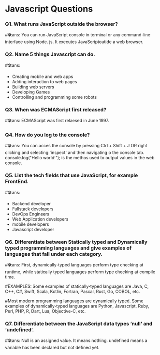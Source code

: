 
# Javascript Questions
### Q1. What runs JavaScript outside the browser?
#🛠ans: You can run JavaScript console in terminal or any command-line interface using Node. js. It executes JavaScriptoutide a web browser.

### Q2. Name 5 things Javascript can do.
#🛠ans: 
- Creating mobile and web apps
- Adding interaction to web pages
- Building web servers
- Developing Games
- Controlling and programming some robots

### Q3. When was ECMAScript first released?
#🛠ans: ECMAScript was first relaesed in June 1997.

### Q4. How do you log to the console?
#🛠ans: You can acces the console by pressing Ctrl + Shift + J OR right clicking and selecting 'inspect' and then navigating o the console tab. console.log("Hello world!"); is the methos used to output values in the web console.


### Q5. List the tech fields that use JavaScript, for example FrontEnd.
#🛠ans:
- Backend developer
- Fullstack developers
- DevOps Engineers
- Web Application developers
- mobile developers
- Javascript developer


### Q6. Differentiate between Statically typed and Dynamically typed programming languages and give examples of languages that fall under each category.
#🛠ans: First, dynamically-typed languages perform type checking at runtime, while statically typed languages perform type checking at compile time. 

#EXAMPLES: Some examples of statically-typed languages are Java, C, C++, C#, Swift, Scala, Kotlin, Fortran, Pascal, Rust, Go, COBOL, etc.

#Most modern programming languages are dynamically typed. Some examples of dynamically-typed languages are Python, Javascript, Ruby, Perl, PHP, R, Dart, Lua, Objective-C, etc.


### Q7. Differentiate between the JavaScript data types ‘null’ and ‘undefined’. 
#🛠ans: Null is an assigned value. It means nothing. undefined means a variable has been declared but not defined yet.



 
